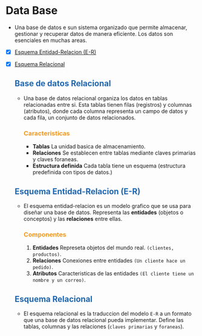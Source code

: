 # Data Base

* Una base de datos e sun sistema organizado que permite almacenar, gestionar y recuperar datos de manera eficiente. Los datos son esenciales en muchas areas.

* [x] [Esquema Entidad-Relacion (E-R)](Entidad-Relacion.md)
* [x] [Esquema Relacional](EsquemaRelacional.md)

    ## <span style="color:#2168b0">Base de datos Relacional</span>
    
    * Una base de datos relacional organiza los datos en tablas relacionadas entre si. Esta tablas tienen filas (registros) y columnas (atributos), donde cada columna representa un campo de datos y cada fila, un conjunto de datos relacionados.
    
        ### <span style="color:#f39921">Caracteristicas</span>
        
        * **Tablas** La unidad basica de almacenamiento.
        * **Relaciones** Se establecen entre tablas mediante claves primarias y claves foraneas.
        * **Estructura definida** Cada tabla tiene un esquema (estructura predefinida con tipos de datos.)
        

    ## <span style="color:#2168b0">Esquema Entidad-Relacion (E-R)</span>
    
    * El esquema entidad-relacion es un modelo grafico que se usa para diseñar una base de datos. Representa las **entidades** (objetos o conceptos) y las **relaciones** entre ellas.
    
        ### <span style="color:#f39921">Componentes</span>
        
        1. **Entidades** Represeta objetos del mundo real. `(clientes, productos)`.
        2. **Relaciones** Conexiones entre entidades `(Un cliente hace un pedido)`.
        3. **Atributos** Caracteristicas de las entidades `(El cliente tiene un nombre y un correo)`.
        
    ## <span style="color:#2168b0">Esquema Relacional</span>
    
    * El esquema relacional es la traduccion del modelo `E-R` a un formato que una base de datos relacional pueda implementar. Define las tablas, columnas y las relaciones (`claves primarias` y `foraneas`).